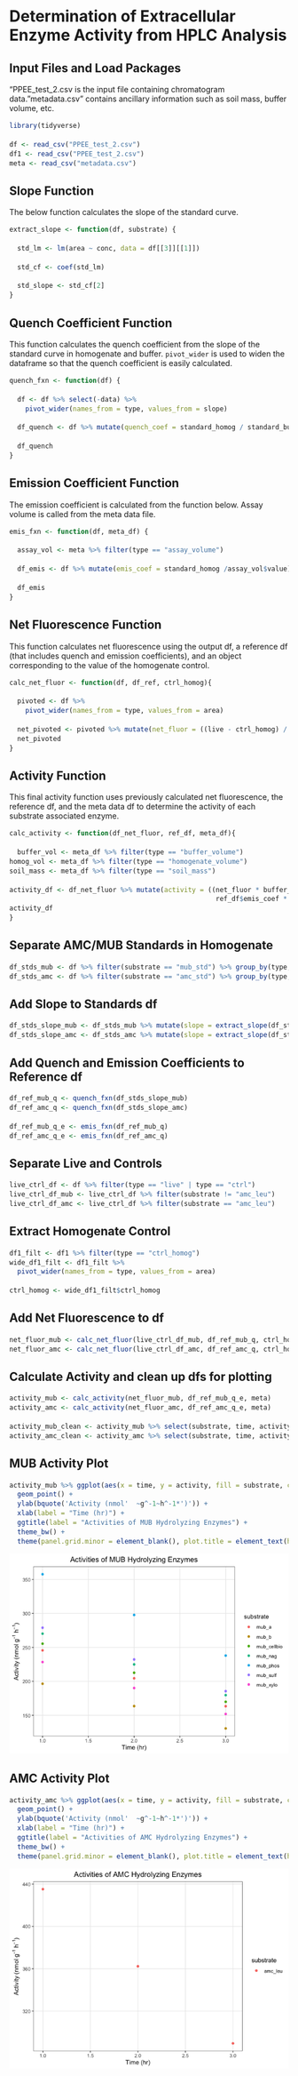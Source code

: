 
# Determination of Extracellular Enzyme Activity from HPLC Analysis

## Input Files and Load Packages

“PPEE_test_2.csv is the input file containing chromatogram
data.”metadata.csv” contains ancillary information such as soil mass,
buffer volume, etc.

``` r
library(tidyverse)

df <- read_csv("PPEE_test_2.csv")
df1 <- read_csv("PPEE_test_2.csv")
meta <- read_csv("metadata.csv")
```

## Slope Function

The below function calculates the slope of the standard curve.

``` r
extract_slope <- function(df, substrate) {
  
  std_lm <- lm(area ~ conc, data = df[[3]][[1]])
  
  std_cf <- coef(std_lm)
  
  std_slope <- std_cf[2]
}
```

## Quench Coefficient Function

This function calculates the quench coefficient from the slope of the
standard curve in homogenate and buffer. `pivot_wider` is used to widen
the dataframe so that the quench coefficient is easily calculated.

``` r
quench_fxn <- function(df) {
  
  df <- df %>% select(-data) %>%
    pivot_wider(names_from = type, values_from = slope) 
  
  df_quench <- df %>% mutate(quench_coef = standard_homog / standard_buff)
  
  df_quench
}
```

## Emission Coefficient Function

The emission coefficient is calculated from the function below. Assay
volume is called from the meta data file.

``` r
emis_fxn <- function(df, meta_df) {
  
  assay_vol <- meta %>% filter(type == "assay_volume")
  
  df_emis <- df %>% mutate(emis_coef = standard_homog /assay_vol$value)
  
  df_emis
}
```

## Net Fluorescence Function

This function calculates net fluorescence using the output df, a
reference df (that includes quench and emission coefficients), and an
object corresponding to the value of the homogenate control.

``` r
calc_net_fluor <- function(df, df_ref, ctrl_homog){
  
  pivoted <- df %>% 
    pivot_wider(names_from = type, values_from = area)

  net_pivoted <- pivoted %>% mutate(net_fluor = ((live - ctrl_homog) / df_ref$quench_coef) - ctrl)
  net_pivoted
}
```

## Activity Function

This final activity function uses previously calculated net
fluorescence, the reference df, and the meta data df to determine the
activity of each substrate associated enzyme.

``` r
calc_activity <- function(df_net_fluor, ref_df, meta_df){
  
  buffer_vol <- meta_df %>% filter(type == "buffer_volume")
homog_vol <- meta_df %>% filter(type == "homogenate_volume")
soil_mass <- meta_df %>% filter(type == "soil_mass")

activity_df <- df_net_fluor %>% mutate(activity = ((net_fluor * buffer_vol$value) /
                                                    ref_df$emis_coef * homog_vol$value * soil_mass$value))
activity_df
}
```

## Separate AMC/MUB Standards in Homogenate

``` r
df_stds_mub <- df %>% filter(substrate == "mub_std") %>% group_by(type, time) %>% nest()
df_stds_amc <- df %>% filter(substrate == "amc_std") %>% group_by(type, time) %>% nest()
```

## Add Slope to Standards df

``` r
df_stds_slope_mub <- df_stds_mub %>% mutate(slope = extract_slope(df_stds_mub))
df_stds_slope_amc <- df_stds_amc %>% mutate(slope = extract_slope(df_stds_amc))
```

## Add Quench and Emission Coefficients to Reference df

``` r
df_ref_mub_q <- quench_fxn(df_stds_slope_mub)
df_ref_amc_q <- quench_fxn(df_stds_slope_amc)

df_ref_mub_q_e <- emis_fxn(df_ref_mub_q)
df_ref_amc_q_e <- emis_fxn(df_ref_amc_q)
```

## Separate Live and Controls

``` r
live_ctrl_df <- df %>% filter(type == "live" | type == "ctrl")
live_ctrl_df_mub <- live_ctrl_df %>% filter(substrate != "amc_leu")
live_ctrl_df_amc <- live_ctrl_df %>% filter(substrate == "amc_leu")
```

## Extract Homogenate Control

``` r
df1_filt <- df1 %>% filter(type == "ctrl_homog")
wide_df1_filt <- df1_filt %>%
  pivot_wider(names_from = type, values_from = area)

ctrl_homog <- wide_df1_filt$ctrl_homog
```

## Add Net Fluorescence to df

``` r
net_fluor_mub <- calc_net_fluor(live_ctrl_df_mub, df_ref_mub_q, ctrl_homog)
net_fluor_amc <- calc_net_fluor(live_ctrl_df_amc, df_ref_amc_q, ctrl_homog)
```

## Calculate Activity and clean up dfs for plotting

``` r
activity_mub <- calc_activity(net_fluor_mub, df_ref_mub_q_e, meta)
activity_amc <- calc_activity(net_fluor_amc, df_ref_amc_q_e, meta)

activity_mub_clean <- activity_mub %>% select(substrate, time, activity)
activity_amc_clean <- activity_amc %>% select(substrate, time, activity)
```

## MUB Activity Plot

``` r
activity_mub %>% ggplot(aes(x = time, y = activity, fill = substrate, color = substrate)) +
  geom_point() +
  ylab(bquote('Activity (nmol'  ~g^-1~h^-1*')')) +
  xlab(label = "Time (hr)") +
  ggtitle(label = "Activities of MUB Hydrolyzing Enzymes") +
  theme_bw() +
  theme(panel.grid.minor = element_blank(), plot.title = element_text(hjust = 0.5))
```

![](project_script_working_files/figure-gfm/unnamed-chunk-14-1.png)

## AMC Activity Plot

``` r
activity_amc %>% ggplot(aes(x = time, y = activity, fill = substrate, color = substrate)) +
  geom_point() +
  ylab(bquote('Activity (nmol'  ~g^-1~h^-1*')')) +
  xlab(label = "Time (hr)") +
  ggtitle(label = "Activities of AMC Hydrolyzing Enzymes") +
  theme_bw() +
  theme(panel.grid.minor = element_blank(), plot.title = element_text(hjust = 0.5))
```

![](project_script_working_files/figure-gfm/unnamed-chunk-15-1.png)
